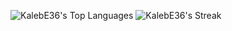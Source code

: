 

![KalebE36's Top Languages](https://github-readme-stats.vercel.app/api/top-langs/?username=KalebE36&theme=vue-dark&show_icons=true&hide_border=true&layout=compact)
![KalebE36's Streak](https://github-readme-streak-stats.herokuapp.com/?user=KalebE36&theme=vue-dark&hide_border=true)
